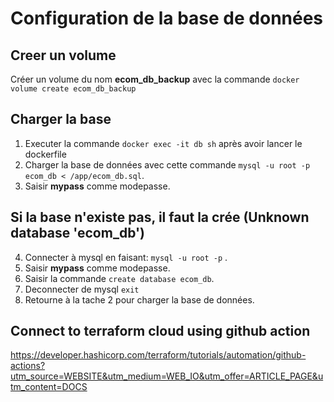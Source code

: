 
# Configuration de la base de données

## Creer un volume 
Créer un volume du nom **ecom_db_backup** avec la commande `docker volume create ecom_db_backup` 

## Charger la base 
1. Executer la commande `docker exec -it db sh` après avoir lancer le dockerfile
2. Charger la base de données avec cette commande `mysql -u root -p ecom_db < /app/ecom_db.sql`. 
3. Saisir **mypass** comme modepasse.

## Si la base n'existe pas, il faut la crée (Unknown database 'ecom_db')
4. Connecter à mysql en faisant: `mysql -u root -p` . 
5. Saisir **mypass** comme modepasse.
6. Saisir la commande `create database ecom_db`.
7. Deconnecter de mysql `exit`
8. Retourne à la tache 2 pour charger la base de données.


## Connect to terraform cloud using github action
https://developer.hashicorp.com/terraform/tutorials/automation/github-actions?utm_source=WEBSITE&utm_medium=WEB_IO&utm_offer=ARTICLE_PAGE&utm_content=DOCS